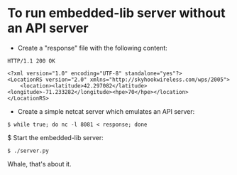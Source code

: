 # To run embedded-lib server without an API server

* Create a "response" file with the following content:
```
HTTP/1.1 200 OK

<?xml version="1.0" encoding="UTF-8" standalone="yes"?>
<LocationRS version="2.0" xmlns="http://skyhookwireless.com/wps/2005">
    <location><latitude>42.297082</latitude><longitude>-71.233282</longitude><hpe>70</hpe></location>
</LocationRS>
```
* Create a simple netcat server which emulates an API server:
```
$ while true; do nc -l 8081 < response; done
```
$ Start the embedded-lib server:
```
$ ./server.py
```
Whale, that's about it.

